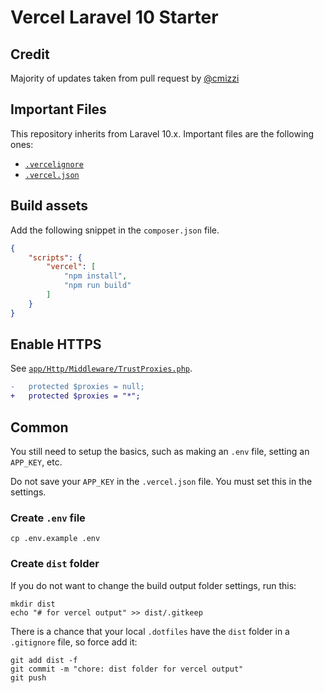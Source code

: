# Vercel Laravel 10 Starter

## Credit

Majority of updates taken from pull request by [@cmizzi](https://github.com/cmizzi/vercel-examples)

## Important Files

This repository inherits from Laravel 10.x. Important files are the following ones:

- [`.vercelignore`](./.vercelignore)
- [`.vercel.json`](./vercel.json)

## Build assets

Add the following snippet in the `composer.json` file.

```json
{
    "scripts": {
        "vercel": [
            "npm install",
            "npm run build"
        ]
    }
}
```

## Enable HTTPS

See [`app/Http/Middleware/TrustProxies.php`](./app/Http/Middleware/TrustProxies.php).

```diff
-   protected $proxies = null;
+   protected $proxies = "*";   
```
## Common

You still need to setup the basics, such as making an `.env` file, setting an `APP_KEY`, etc.

Do not save your `APP_KEY` in the `.vercel.json` file. You must set this in the settings.

### Create `.env` file

```
cp .env.example .env
```

### Create `dist` folder

If you do not want to change the build output folder settings, run this:

```
mkdir dist
echo "# for vercel output" >> dist/.gitkeep
```

There is a chance that your local `.dotfiles` have the `dist` folder in a `.gitignore` file, so force add it:

```
git add dist -f
git commit -m "chore: dist folder for vercel output"
git push
```
